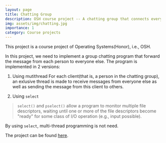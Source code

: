 ```yaml
---
layout: page
title: Chatting Group
description: OSH course project -- A chatting group that connects everyone
img: assets/img/chatting.jpg
importance: 1
category: Course projects
---
```


This project is a course project of Operating Systems(Honor), i.e., OSH. 

In this project, we need to implement a group chatting program that forward the message from each person to everyone else. The program is implemented in 2 versions: 
1. Using mutithread
For each client(that is, a person in the chatting group), an exlusive thread is made to receive messages from everyone else as well as sending the message from this client to others. 

2. Using `select`
>  `select()`  and `pselect()` allow a program to monitor multiple file descriptors, waiting until one or more of the file descriptors become "ready" for some class of I/O operation (e.g., input possible).

By using `select`, multi-thread programming is not need. 

The project can be found [here](https://github.com/ryanyuan-yyr/OSH-2021-Labs/tree/main/lab3). 